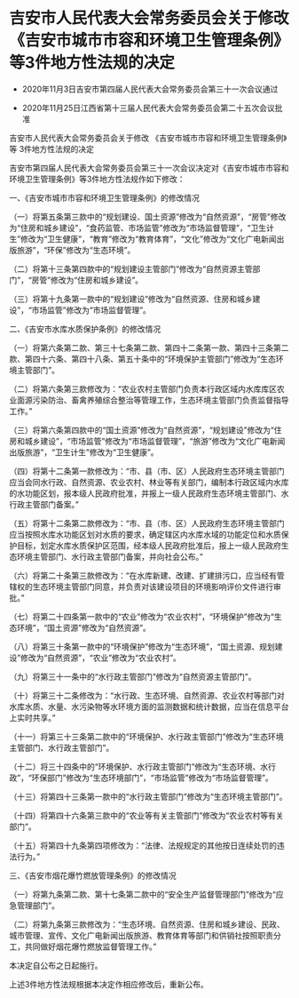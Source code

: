 # 吉安市人民代表大会常务委员会关于修改《吉安市城市市容和环境卫生管理条例》等3件地方性法规的决定

- 2020年11月3日吉安市第四届人民代表大会常务委员会第三十一次会议通过

- 2020年11月25日江西省第十三届人民代表大会常务委员会第二十五次会议批准

<!-- INFO END -->

吉安市人民代表大会常务委员会关于修改 《吉安市城市市容和环境卫生管理条例》等 3件地方性法规的决定

吉安市第四届人民代表大会常务委员会第三十一次会议决定对《吉安市城市市容和环境卫生管理条例》等3件地方性法规作如下修改：

一、《吉安市城市市容和环境卫生管理条例》的修改情况

（一）将第五条第三款中的“规划建设、国土资源”修改为“自然资源”，“房管”修改为“住房和城乡建设”，“食药监管、市场监管”修改为“市场监督管理”，“卫生计生”修改为“卫生健康”，“教育”修改为“教育体育”，“文化”修改为“文化广电新闻出版旅游”，“环保”修改为“生态环境”。

（二）将第十三条第四款中的“规划建设主管部门”修改为“自然资源主管部门”，“房管”修改为“住房和城乡建设”。

（三）将第十九条第一款中的“规划建设”修改为“自然资源、住房和城乡建设”，“市场监管”修改为“市场监督管理”。

二、《吉安市水库水质保护条例》的修改情况

（一）将第六条第二款、第三十七条第二款、第四十二条第一款、第四十三条第二款、第四十六条、第四十八条、第五十条中的“环境保护主管部门”修改为“生态环境主管部门”。

（二）将第六条第三款修改为：“农业农村主管部门负责本行政区域内水库库区农业面源污染防治、畜禽养殖综合整治等管理工作，生态环境主管部门负责监督指导工作。”

（三）将第六条第四款中的“国土资源”修改为“自然资源”，“规划建设”修改为“住房和城乡建设”，“市场监管”修改为“市场监督管理”，“旅游”修改为“文化广电新闻出版旅游”，“卫生计生”修改为“卫生健康”。

（四）将第十二条第一款修改为：“市、县（市、区）人民政府生态环境主管部门应当会同水行政、自然资源、农业农村、林业等有关部门，编制本行政区域内水库的水功能区划，报本级人民政府批准，并报上一级人民政府生态环境主管部门、水行政主管部门备案。”

（五）将第十二条第二款修改为：“市、县（市、区）人民政府生态环境主管部门应当按照水库水功能区划对水质的要求，确定辖区内水库水域的功能定位和水质保护目标，划定水库水质保护区范围，经本级人民政府批准后，报上一级人民政府生态环境主管部门、水行政主管部门备案，并向社会公布。”

（六）将第二十条第三款修改为：“在水库新建、改建、扩建排污口，应当经有管辖权的生态环境主管部门同意，并负责对该建设项目的环境影响评价文件进行审批。”

（七）将第二十四条第一款中的“农业”修改为“农业农村”，“环境保护”修改为“生态环境”，“国土资源”修改为“自然资源”。

（八）将第三十条第一款中的“环境保护”修改为“生态环境”，“国土资源、规划建设”修改为“自然资源”，“农业”修改为“农业农村”。

（九）将第三十一条中的“水行政主管部门”修改为“自然资源主管部门”。

（十）将第三十二条修改为：“水行政、生态环境、自然资源、农业农村等部门对水库水质、水量、水污染物等水环境方面的监测数据和统计数据，应当在信息平台上实时共享。”

（十一）将第三十三条第二款中的“环境保护、水行政主管部门”修改为“生态环境主管部门、水行政主管部门”。

（十二）将三十四条中的“环境保护、水行政主管部门”修改为“生态环境、水行政”，“环保部门”修改为“生态环境部门”，“市场监管”修改为“市场监督管理”。

（十三）将第四十三条第一款中的“水行政主管部门”修改为“生态环境主管部门”。

（十四）将第四十六条第三款中的“农业等有关主管部门”修改为“农业农村等有关部门”。

（十五）将第四十九条第四项修改为：“法律、法规规定的其他按日连续处罚的违法行为。”

三、《吉安市烟花爆竹燃放管理条例》的修改情况

（一）将第九条第二款、第十七条第二款中的“安全生产监督管理部门”修改为“应急管理部门”。

（二）将第九条第三款修改为：“生态环境、自然资源、住房和城乡建设、民政、城市管理、宣传、文化广电新闻出版旅游、教育体育等部门和供销社按照职责分工，共同做好烟花爆竹燃放监督管理工作。”

本决定自公布之日起施行。

上述3件地方性法规根据本决定作相应修改后，重新公布。
